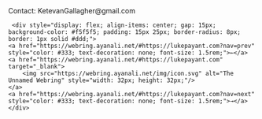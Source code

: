<!DOCTYPE html>
<html>
    <title>
        Ketevan Gallagher
    </title>
    <body>
        Contact: KetevanGallagher@gmail.com
    </body>

     <div style="display: flex; align-items: center; gap: 15px; background-color: #f5f5f5; padding: 15px 25px; border-radius: 8px; border: 1px solid #ddd;">
    <a href="https://webring.ayanali.net/#https://lukepayant.com?nav=prev" style="color: #333; text-decoration: none; font-size: 1.5rem;">←</a>
    <a href="https://webring.ayanali.net/#https://lukepayant.com" target="_blank">
        <img src="https://webring.ayanali.net/img/icon.svg" alt="The Unnamed Webring" style="width: 32px; height: 32px;"/>
    </a>
    <a href="https://webring.ayanali.net/#https://lukepayant.com?nav=next" style="color: #333; text-decoration: none; font-size: 1.5rem;">→</a>
    </div>
</html>
